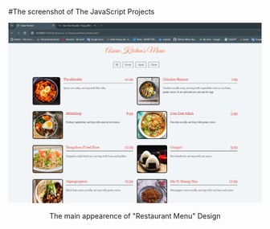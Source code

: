 #The screenshot of The JavaScript Projects

<p align="center">
 <img src="https://github.com/kadirtuna/html-css-javascript-practices/blob/main/JS/Kodluyoruz-JS-RestaurantMenu/MenuRestaurant.PNG">
</img>
</p>
<p align="center">The main appearence of "Restaurant Menu" Design</p>